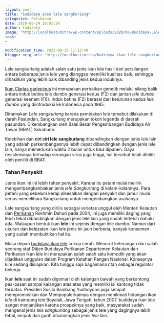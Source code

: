 ```yaml
---
layout: post
title: "budidaya Ikan lele sangkuriang"
categories: Perikanan
date: 2020-06-24 10:01:24
author: Yudianto
image: "http://localhost/mitra/wp-content/uploads/2020/06/Budidaya-Lele-Sangkuriang_288044_1250x800.jpg"
tags:
- 

modification_time: 2022-09-15 11:12:40
blogger_orig_url: "http://localhost/mitra/budidaya-ikan-lele-sangkuriang.html"
---
```


Lele sangkuriang adalah salah satu jenis ikan lele hasil dari persilangan antara beberapa jenis lele yang dianggap memiliki kualitas baik, sehingga dihasilkan yang lebih baik dibanding jenis kedua induknya.

<a href="https://www.fao.org/fishery/culturedspecies/Clarias_gariepinus/en">Ikan <span class="ILfuVd">Clarias gariepinus</span></a> ini merupakan perbaikan genetik melalui silang balik antara induk betina lele dumbo generasi kedua (F2) dan jantan <em>lele dumbo</em> generasi keenam (F6). Induk betina (F2) berasal dari keturunan kedua <em>lele dumbo</em> yang diintroduksi ke Indonesia pada 1985.

Dinamakan <em>Lele sangkuriang</em> karena pembiakan lele tersebut dilakukan di darah Pasundan, Sangkuriang merupakan tokoh legenda di daerah pasundan. Dikembangkan oleh Balai Besar Pengembangan Budidaya Air Tawar (BBAT) Sukabumi.

Kelebihan dan <strong>ciri ciri lele sangkuriang</strong> dibandingkan dengan jenis lele lain yang adalah perkembangannya lebih cepat dibandingkan dengan jenis lele lain, hanya memerlukan waktu 2 bulan untuk bisa dipanen. Daya resistensinya terhadap serangan virus juga tinggi, hal tersebut telah diteliti oleh peniliti di BBAT.
<h3>Tahan Penyakit</h3>
Jenis ikan ini ini lebih tahan penyakit. Karena itu petani mulai melirik mengembangkanbiakan jenis <em>lele Sangkuriang</em> di kolam-kolamnya. Para petani yang sebelum kerap dikesalkan dengan penyakit dan jamur mulai serius memelihara Sangkuriang untuk mengembangkan usahanya.

Lele sangkuriang yang dirilis sebagai varietas unggul oleh Menteri Kelautan dan <a class="wpil_keyword_link " title="Perikanan" href="http://127.0.0.1/mitra/perikanan" data-wpil-keyword-link="linked">Perikanan</a> Rokhmin Dahuri pada 2004, ini juga memiliki daging yang lebih tebal dibandingkan dengan jenis lele lain yang sudah terlebih dahulu ada.
Walaupun bentuk ikan <strong>lele</strong> ini sejenis dengan lele dumbo. Namun dari ukuran dan kelezatan ikan lele jenis ini jauh berbeda, banyak konsumen yang sudah membuktikan hal itu.

Masa depan <a href="http://127.0.0.1/mitra/budidaya-ikan-lele.html">budidaya ikan lele</a> cukup cerah. Menurut keterangan dari salah seorang staf Ditjen Budidaya Perikanan Departemen Kelautan dan Perikanan ikan lele ini merupakan salah salah satu komoditi yang akan dijadikan unggulan dalam Program Ketahan Pangan Nasional. Konsepnya kini sedang disiapkan. Kita tunggu saja bagaimana ntah sebagai regulator bekerja.

Ikan <strong>lele </strong>saat ini sudah digemari oleh kalangan bawah yang berkantong pas-pasan sampai kalangan atas atas yang memiliki isi kantong tidak terbatas. Presiden Susilo Bambang Yudhoyono juga sempat mempromosikan dan Mempopulerkannya dengan menikmati hidangan ikan <em>lele </em>di kampung lele Boyolali, Jawa Tengah, tahun 2007.
budidaya ikan lele sangat menjanjikan karena prospeknya yang baik, masyarakat sudah mengenal jenis <em>lele sangkuriang</em> sebagai jenis lele yang dagingnya lebih tebal, empuk dan gurih dibandingkan jenis <em>lele</em> lain.

